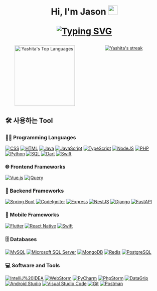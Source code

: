 <h1 align="center">
Hi, I'm Jason
  <img src="https://media.giphy.com/media/hvRJCLFzcasrR4ia7z/giphy.gif" width="30">
<p align="center">
<a href="https://git.io/typing-svg"><img src="https://readme-typing-svg.demolab.com?font=Fira+Code&pause=1000&width=435&lines=Full+Stack+Developer" alt="Typing SVG" /></a>
</p>
</h1>

<div style="display: flex">
<div style="width:50%; text-align: center">
    <a href="https://github.com/jason1653"><img alt="Yashita's Top Languages" src="https://github-readme-stats.vercel.app/api/top-langs/?username=jason1653&langs_count=8&layout=compact&theme=react&hide_border=true&bg_color=1F222E&title_color=F85D7F&icon_color=F8D866" height="192px"/></a>
</div>
<div style="width:50%; text-align: center">
<a href="https://github.com/jason1653">
    <img title="🔥 Get streak stats for your profile at git.io/streak-stats" alt="Yashita's streak" src="https://github-readme-streak-stats.herokuapp.com/?user=jason1653&theme=monokai-metallian&hide_border=true"/>
  </a>
</div>
</div>


## 🛠️ 사용하는 Tool

### 👨‍💻 Programming Languages

<p>
    <a href="#"><img alt="CSS" src="https://img.shields.io/badge/CSS%20-%231572B6.svg?logo=css3&logoColor=white"></a>
    <a href="#"><img alt="HTML" src="https://img.shields.io/badge/HTML%20-%23E34F26.svg?logo=html5&logoColor=white"></a>
    <a href="#"><img alt="Java" src="https://img.shields.io/badge/Java-%23007396.svg?logo=java&logoColor=white"></a>
    <a href="#"><img alt="JavaScript" src="https://img.shields.io/badge/JavaScript%20-%23F7DF1E.svg?logo=javascript&logoColor=black"></a>
    <a href="#"><img alt="TypeScript" src="https://img.shields.io/badge/TypeScript-3178C6.svg?logo=typescript&logoColor=white"></a>
    <a href="#"><img alt="NodeJS" src="https://img.shields.io/badge/Node.js%20-%2343853D.svg?logo=node.js&logoColor=white"></a>
    <a href="#"><img alt="PHP" src="https://img.shields.io/badge/PHP-%23777BB4.svg?logo=php&logoColor=white"></a>
    <a href="#"><img alt="Python" src="https://img.shields.io/badge/Python%20-%2314354C.svg?logo=python&logoColor=white"></a>
    <a href="#"><img alt="SQL" src="https://img.shields.io/badge/SQL%20-%23025E8C.svg?logo=amazon-dynamodb&logoColor=white"></a>
    <a href="#"><img alt="Dart" src="https://img.shields.io/badge/Dart-0175C2?logo=Dart&logoColor=white"></a>
    <a href="#"><img alt="Swift" src="https://img.shields.io/badge/Swift-F05138?logo=Swift&logoColor=white"></a>
</p>


### 🌐 Frontend Frameworks
<p>
    <a href="#"><img alt="Vue.js" src="https://img.shields.io/badge/Vue.js%20-4FC08D.svg?logo=Vue.js&logoColor=white"></a>
    <a href="#"><img alt="jQuery" src="https://img.shields.io/badge/jQuery-0769AD.svg?logo=jQuery&logoColor=white"></a>
</p>

### 🧰 Backend Frameworks
<p>
    <a href="#"><img alt="Spring Boot" src="https://img.shields.io/badge/Spring Boot%20-6DB33F.svg?logo=Spring Boot&logoColor=white"></a>
    <a href="#"><img alt="CodeIgniter" src="https://img.shields.io/badge/CodeIgniter-EF4223?logo=CodeIgniter&logoColor=white"></a>
    <a href="#"><img alt="Express" src="https://img.shields.io/badge/Express-000000?logo=Express&logoColor=white"></a>
    <a href="#"><img alt="NestJS" src="https://img.shields.io/badge/NestJS-E0234E?logo=NestJS&logoColor=white"></a>
    <a href="#"><img alt="Django" src="https://img.shields.io/badge/Django-092E20?logo=Django&logoColor=white"></a>
    <a href="#"><img alt="FastAPI" src="https://img.shields.io/badge/FastAPI-009688?logo=FastAPI&logoColor=white"></a>
</p>

### 📱 Mobile Frameworks
<p>
    <a href="#"><img alt="Flutter" src="https://img.shields.io/badge/Flutter-02569B?logo=Flutter&logoColor=white"></a>
    <a href="#"><img alt="React Native" src="https://img.shields.io/badge/React Native-20232A?logo=React&logoColor=61DAFB"></a>
    <a href="#"><img alt="Swift" src="https://img.shields.io/badge/Swift-F05138?logo=Swift&logoColor=white"></a>
    
</p>

### 🗄️ Databases

<p>
<a href="#"><img alt="MySQL" src="https://img.shields.io/badge/MySQL-4479A1.svg?logo=mysql&logoColor=white"></a>
<a href="#"><img alt="Microsoft SQL Server" src ="https://img.shields.io/badge/Microsoft SQL Server-CC2927.svg?logo=Microsoft SQL Server&logoColor=white"></a>
<a href="#"><img alt="MongoDB" src ="https://img.shields.io/badge/MongoDB-%234ea94b.svg?logo=mongodb&logoColor=white"></a>
<a href="#"><img alt="Redis" src ="https://img.shields.io/badge/Redis-DC382D.svg?logo=Redis&logoColor=white"></a>
<a href="#"><img alt="PostgreSQL" src ="https://img.shields.io/badge/PostgreSQL-4169E1.svg?logo=PostgreSQL&logoColor=white"></a>

</p>

### 💻 Software and Tools

<p>
    <a href="#"><img alt="IntelliJ%20IDEA" src="https://img.shields.io/badge/IntelliJ%20IDEA-FD2856.svg?logo=IntelliJ%20IDEA&logoColor=white"></a>
    <a href="#"><img alt="WebStorm" src="https://img.shields.io/badge/WebStorm-11A1F7.svg?logo=WebStorm&logoColor=white"></a>
    <a href="#"><img alt="PyCharm" src="https://img.shields.io/badge/PyCharm-22CFB7.svg?logo=PyCharm&logoColor=white"></a>
    <a href="#"><img alt="PhpStorm" src="https://img.shields.io/badge/PhpStorm-BD45F1.svg?logo=PhpStorm&logoColor=white"></a>
<a href="#"><img alt="DataGrip" src="https://img.shields.io/badge/DataGrip-C774F7.svg?logo=DataGrip&logoColor=white"></a>
<a href="#"><img alt="Android Studio" src="https://img.shields.io/badge/Android%20Studio-3FDC84.svg?logo=android-studio&logoColor=white"></a>
    <a href="#"><img alt="Visual Studio Code" src="https://img.shields.io/badge/Visual%20Studio%20Code-0078d7.svg?logo=visual-studio-code&logoColor=white"></a>
    <a href="#"><img alt="Git" src="https://img.shields.io/badge/Git%20-%23F05033.svg?logo=git&logoColor=white"></a>
    <a href="#"><img alt="Postman" src="https://img.shields.io/badge/Postman-FF6C37?logo=postman&logoColor=white"></a>
</p>
